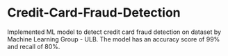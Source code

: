 # Credit-Card-Fraud-Detection
Implemented ML model to detect credit card fraud detection on dataset by Machine Learning Group - ULB. The model has an accuracy score of 99% and recall of 80%.
